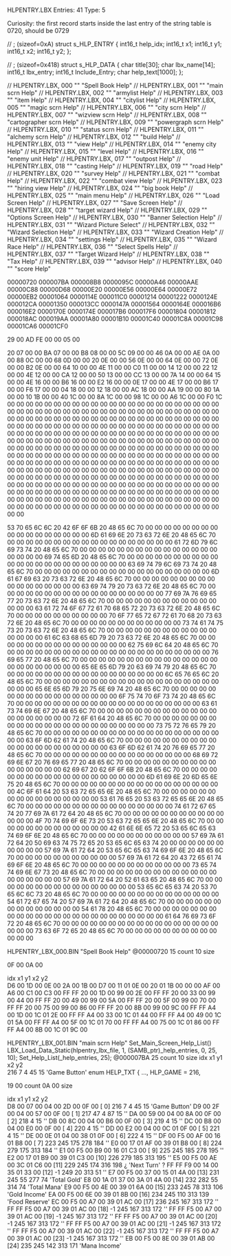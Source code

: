

HLPENTRY.LBX
Entries:  41
Type:      5

Curiosity: the first record starts inside the last entry of the string table
is 0720, should be 0729



//  ; (sizeof=0xA)
struct s_HLP_ENTRY
{
    int16_t help_idx;
    int16_t x1;
    int16_t y1;
    int16_t x2;
    int16_t y2;
};

//  ; (sizeof=0x418)
struct s_HLP_DATA
{
    char title[30];
    char lbx_name[14];
    int16_t lbx_entry;
    int16_t Include_Entry;
    char help_text[1000];
};



// HLPENTRY.LBX, 000  ""  "Spell Book Help"
// HLPENTRY.LBX, 001  ""  "main scrn Help"
// HLPENTRY.LBX, 002  ""  "armylist Help"
// HLPENTRY.LBX, 003  ""  "item Help"
// HLPENTRY.LBX, 004  ""  "citylist Help"
// HLPENTRY.LBX, 005  ""  "magic scrn Help"
// HLPENTRY.LBX, 006  ""  "city scrn Help"
// HLPENTRY.LBX, 007  ""  "wizview scrn Help"
// HLPENTRY.LBX, 008  ""  "cartographer scrn Help"
// HLPENTRY.LBX, 009  ""  "powergraph scrn Help"
// HLPENTRY.LBX, 010  ""  "status scrn Help"
// HLPENTRY.LBX, 011  ""  "alchemy scrn Help"
// HLPENTRY.LBX, 012  ""  "build Help"
// HLPENTRY.LBX, 013  ""  "view Help"
// HLPENTRY.LBX, 014  ""  "enemy city Help"
// HLPENTRY.LBX, 015  ""  "level Help"
// HLPENTRY.LBX, 016  ""  "enemy unit Help"
// HLPENTRY.LBX, 017  ""  "outpost Help"
// HLPENTRY.LBX, 018  ""  "casting Help"
// HLPENTRY.LBX, 019  ""  "road Help"
// HLPENTRY.LBX, 020  ""  "survey Help"
// HLPENTRY.LBX, 021  ""  "combat Help"
// HLPENTRY.LBX, 022  ""  "combat view Help"
// HLPENTRY.LBX, 023  ""  "hiring view Help"
// HLPENTRY.LBX, 024  ""  "big book Help"
// HLPENTRY.LBX, 025  ""  "main menu Help"
// HLPENTRY.LBX, 026  ""  "Load Screen Help"
// HLPENTRY.LBX, 027  ""  "Save Screen Help"
// HLPENTRY.LBX, 028  ""  "target wizard Help"
// HLPENTRY.LBX, 029  ""  "Options Screen Help"
// HLPENTRY.LBX, 030  ""  "Banner Selection Help"
// HLPENTRY.LBX, 031  ""  "Wizard Picture Select"
// HLPENTRY.LBX, 032  ""  "Wizard Selection Help"
// HLPENTRY.LBX, 033  ""  "Wizard Creation Help"
// HLPENTRY.LBX, 034  ""  "settings Help"
// HLPENTRY.LBX, 035  ""  "Wizard Race Help"
// HLPENTRY.LBX, 036  ""  "Select Spells Help"
// HLPENTRY.LBX, 037  ""  "Target Wizard Help"
// HLPENTRY.LBX, 038  ""  "Tax Help"
// HLPENTRY.LBX, 039  ""  "advisor Help"
// HLPENTRY.LBX, 040  ""  "score Help"




00000720
000007BA
000008B8
0000095C
00000A46
00000AAE
00000C88
00000D68
00000E20
00000E56
00000E64
00000E72
00000EB2
00001064
0000114E
000011C0
00001214
00001222
0000124E
000012CA
00001350
000013CC
0000147A
00001564
0000164E
000016B6
000016E2
0000170E
0000174E
000017B6
000017F6
00001804
00001812
000018AC
000019AA
00001A80
00001B10
00001C40
00001C8A
00001C98
00001CA6
00001CF0



29 00 
AD FE 
00 00 
05 00 

20 07 00 00 
BA 07 00 00 
B8 08 00 00 
5C 09 00 00 
46 0A 00 00 
AE 0A 00 00 
88 0C 00 00 
68 0D 00 00 
20 0E 00 00 
56 0E 00 00 
64 0E 00 00 
72 0E 00 00 
B2 0E 00 00 
64 10 00 00 
4E 11 00 00 
C0 11 00 00 
14 12 00 00 
22 12 00 00 
4E 12 00 00 
CA 12 00 00 
50 13 00 00 
CC 13 00 00 
7A 14 00 00 
64 15 00 00 
4E 16 00 00 
B6 16 00 00 
E2 16 00 00 
0E 17 00 00 
4E 17 00 00 
B6 17 00 00 
F6 17 00 00 
04 18 00 00 
12 18 00 00 
AC 18 00 00 
AA 19 00 00 
80 1A 00 00 
10 1B 00 00 
40 1C 00 00 
8A 1C 00 00 
98 1C 00 00 
A6 1C 00 00 
F0 1C 00 00 
00 00 00 00 00 00 00 00 00 00 00 00 00 00 00 00 00 00 00 00 00 00 00 00 00 00 00 00 00 00 00 00 00 00 00 00 00 00 00 00 00 00 00 00 00 00 00 00 00 00 00 00 00 00 00 00 00 00 00 00 00 00 00 00 00 00 00 00 00 00 00 00 00 00 00 00 00 00 00 00 00 00 00 00 00 00 00 00 00 00 00 00 00 00 00 00 00 00 00 00 00 00 00 00 00 00 00 00 00 00 00 00 00 00 00 00 00 00 00 00 00 00 00 00 00 00 00 00 00 00 00 00 00 00 00 00 00 00 00 00 00 00 00 00 00 00 00 00 00 00 00 00 00 00 00 00 00 00 00 00 00 00 00 00 00 00 00 00 00 00 00 00 00 00 00 00 00 00 00 00 00 00 00 00 00 00 00 00 00 00 00 00 00 00 00 00 00 00 00 00 00 00 00 00 00 00 00 00 00 00 00 00 00 00 00 00 00 00 00 00 00 00 00 00 00 00 00 00 00 00 00 00 00 00 00 00 00 00 00 00 00 00 00 00 00 00 00 00 00 00 00 00 00 00 00 00 00 00 00 00 00 00 00 00 00 00 00 00 00 00 00 00 00 00 00 00 00 00 00 00 00 00 00 00 00 00 00 00 00 00 00 00 00 00 00 00 00 00 00 00 00 00 00 00 00 00 00 00 00 00 00 00 00 00 00 00 00 00 00 00 00 00 00 00 00 00 00 00 00 00 00 00 00 00 00 00 00 00 00 00 00 00 00 00 00 

53 70 65 6C 6C 20 42 6F 6F 6B 20 48 65 6C 70 00 00 00 00 00 00 00 00 00 00 00 00 00 00 00 00 00 
6D 61 69 6E 20 73 63 72 6E 20 48 65 6C 70 00 00 00 00 00 00 00 00 00 00 00 00 00 00 00 00 00 00 
61 72 6D 79 6C 69 73 74 20 48 65 6C 70 00 00 00 00 00 00 00 00 00 00 00 00 00 00 00 00 00 00 00 
69 74 65 6D 20 48 65 6C 70 00 00 00 00 00 00 00 00 00 00 00 00 00 00 00 00 00 00 00 00 00 00 00 
63 69 74 79 6C 69 73 74 20 48 65 6C 70 00 00 00 00 00 00 00 00 00 00 00 00 00 00 00 00 00 00 00 
6D 61 67 69 63 20 73 63 72 6E 20 48 65 6C 70 00 00 00 00 00 00 00 00 00 00 00 00 00 00 00 00 00 
63 69 74 79 20 73 63 72 6E 20 48 65 6C 70 00 00 00 00 00 00 00 00 00 00 00 00 00 00 00 00 00 00 
77 69 7A 76 69 65 77 20 73 63 72 6E 20 48 65 6C 70 00 00 00 00 00 00 00 00 00 00 00 00 00 00 00 
63 61 72 74 6F 67 72 61 70 68 65 72 20 73 63 72 6E 20 48 65 6C 70 00 00 00 00 00 00 00 00 00 00 
70 6F 77 65 72 67 72 61 70 68 20 73 63 72 6E 20 48 65 6C 70 00 00 00 00 00 00 00 00 00 00 00 00 
73 74 61 74 75 73 20 73 63 72 6E 20 48 65 6C 70 00 00 00 00 00 00 00 00 00 00 00 00 00 00 00 00 
61 6C 63 68 65 6D 79 20 73 63 72 6E 20 48 65 6C 70 00 00 00 00 00 00 00 00 00 00 00 00 00 00 00 
62 75 69 6C 64 20 48 65 6C 70 00 00 00 00 00 00 00 00 00 00 00 00 00 00 00 00 00 00 00 00 00 00 
76 69 65 77 20 48 65 6C 70 00 00 00 00 00 00 00 00 00 00 00 00 00 00 00 00 00 00 00 00 00 00 00 
65 6E 65 6D 79 20 63 69 74 79 20 48 65 6C 70 00 00 00 00 00 00 00 00 00 00 00 00 00 00 00 00 00 
6C 65 76 65 6C 20 48 65 6C 70 00 00 00 00 00 00 00 00 00 00 00 00 00 00 00 00 00 00 00 00 00 00 
65 6E 65 6D 79 20 75 6E 69 74 20 48 65 6C 70 00 00 00 00 00 00 00 00 00 00 00 00 00 00 00 00 00 
6F 75 74 70 6F 73 74 20 48 65 6C 70 00 00 00 00 00 00 00 00 00 00 00 00 00 00 00 00 00 00 00 00 
63 61 73 74 69 6E 67 20 48 65 6C 70 00 00 00 00 00 00 00 00 00 00 00 00 00 00 00 00 00 00 00 00 
72 6F 61 64 20 48 65 6C 70 00 00 00 00 00 00 00 00 00 00 00 00 00 00 00 00 00 00 00 00 00 00 00 
73 75 72 76 65 79 20 48 65 6C 70 00 00 00 00 00 00 00 00 00 00 00 00 00 00 00 00 00 00 00 00 00 
63 6F 6D 62 61 74 20 48 65 6C 70 00 00 00 00 00 00 00 00 00 00 00 00 00 00 00 00 00 00 00 00 00 
63 6F 6D 62 61 74 20 76 69 65 77 20 48 65 6C 70 00 00 00 00 00 00 00 00 00 00 00 00 00 00 00 00 
68 69 72 69 6E 67 20 76 69 65 77 20 48 65 6C 70 00 00 00 00 00 00 00 00 00 00 00 00 00 00 00 00 
62 69 67 20 62 6F 6F 6B 20 48 65 6C 70 00 00 00 00 00 00 00 00 00 00 00 00 00 00 00 00 00 00 00 
6D 61 69 6E 20 6D 65 6E 75 20 48 65 6C 70 00 00 00 00 00 00 00 00 00 00 00 00 00 00 00 00 00 00 
4C 6F 61 64 20 53 63 72 65 65 6E 20 48 65 6C 70 00 00 00 00 00 00 00 00 00 00 00 00 00 00 00 00 
53 61 76 65 20 53 63 72 65 65 6E 20 48 65 6C 70 00 00 00 00 00 00 00 00 00 00 00 00 00 00 00 00 
74 61 72 67 65 74 20 77 69 7A 61 72 64 20 48 65 6C 70 00 00 00 00 00 00 00 00 00 00 00 00 00 00 
4F 70 74 69 6F 6E 73 20 53 63 72 65 65 6E 20 48 65 6C 70 00 00 00 00 00 00 00 00 00 00 00 00 00 
42 61 6E 6E 65 72 20 53 65 6C 65 63 74 69 6F 6E 20 48 65 6C 70 00 00 00 00 00 00 00 00 00 00 00 
57 69 7A 61 72 64 20 50 69 63 74 75 72 65 20 53 65 6C 65 63 74 20 00 00 00 00 00 00 00 00 00 00 
57 69 7A 61 72 64 20 53 65 6C 65 63 74 69 6F 6E 20 48 65 6C 70 00 00 00 00 00 00 00 00 00 00 00 
57 69 7A 61 72 64 20 43 72 65 61 74 69 6F 6E 20 48 65 6C 70 00 00 00 00 00 00 00 00 00 00 00 00 
73 65 74 74 69 6E 67 73 20 48 65 6C 70 00 00 00 00 00 00 00 00 00 00 00 00 00 00 00 00 00 00 00 
57 69 7A 61 72 64 20 52 61 63 65 20 48 65 6C 70 00 00 00 00 00 00 00 00 00 00 00 00 00 00 00 00 
53 65 6C 65 63 74 20 53 70 65 6C 6C 73 20 48 65 6C 70 00 00 00 00 00 00 00 00 00 00 00 00 00 00 
54 61 72 67 65 74 20 57 69 7A 61 72 64 20 48 65 6C 70 00 00 00 00 00 00 00 00 00 00 00 00 00 00 
54 61 78 20 48 65 6C 70 00 00 00 00 00 00 00 00 00 00 00 00 00 00 00 00 00 00 00 00 00 00 00 00 
61 64 76 69 73 6F 72 20 48 65 6C 70 00 00 00 00 00 00 00 00 00 00 00 00 00 00 00 00 00 00 00 00 
73 63 6F 72 65 20 48 65 6C 70 00 00 00 00 00 00 00 00 00 00 00 00 00


HLPENTRY_LBX_000.BIN
"Spell Book Help"
@00000720
15  count
10  size

0F 00 
0A 00 

idx   x1    y1    x2    y2    
D6 00 1D 00 0E 00 2A 00 1B 00 
D7 00 11 01 0E 00 20 01 1B 00 
00 00 AF 00 A6 00 C1 00 C3 00 
FF FF 20 00 1D 00 99 00 2E 00 
FF FF 20 00 33 00 99 00 44 00 
FF FF 20 00 49 00 99 00 5A 00 
FF FF 20 00 5F 00 99 00 70 00 
FF FF 20 00 75 00 99 00 86 00 
FF FF 20 00 8B 00 99 00 9C 00 
FF FF A4 00 1D 00 1C 01 2E 00 
FF FF A4 00 33 00 1C 01 44 00 
FF FF A4 00 49 00 1C 01 5A 00 
FF FF A4 00 5F 00 1C 01 70 00 
FF FF A4 00 75 00 1C 01 86 00 
FF FF A4 00 8B 00 1C 01 9C 00


HLPENTRY_LBX_001.BIN
"main scrn Help"
Set_Main_Screen_Help_List()
    LBX_Load_Data_Static(hlpentry_lbx_file, 1, (SAMB_ptr)_help_entries, 0, 25, 10);
    Set_Help_List(_help_entries, 25);
@000007BA
25  count
10  size
idx   x1    y1    x2    y2    
216     7     4    45    15     'Game Button' enum HELP_TXT { ..., HLP_GAME                = 216,

19 00 count
0A 00 size

idx   x1    y1    x2    y2    
D8 00 07 00 04 00 2D 00 0F 00   [ 0] 216   7   4  45  15 'Game Button'
D9 00 2F 00 04 00 57 00 0F 00   [ 1] 217  47   4  87  15 '' 
DA 00 59 00 04 00 8A 00 0F 00   [ 2] 218       4      15 ''
DB 00 8C 00 04 00 B6 00 0F 00   [ 3] 219       4      15 ''
DC 00 B8 00 04 00 E0 00 0F 00   [ 4] 220       4      15 ''
DD 00 E2 00 04 00 0C 01 0F 00   [ 5] 221       4      15 ''
DE 00 0E 01 04 00 38 01 0F 00   [ 6] 222       4      15 ''
DF 00 F5 00 AF 00 16 01 B8 00   [ 7] 223 245 175 278 184 ''
E0 00 17 01 AF 00 39 01 B8 00   [ 8] 224 279 175 313 184 ''
E1 00 F5 00 B9 00 16 01 C3 00   [ 9] 225 245 185 278 195 ''
E2 00 17 01 B9 00 39 01 C3 00   [10] 226 279 185 313 195 ''
E5 00 F5 00 AE 00 3C 01 C6 00   [11] 229 245 174 316 198 ¿ 'Next Turn' ?
FF FF F9 00 14 00 35 01 33 00   [12]  -1 249  20 313  51 ''
E7 00 F5 00 37 00 15 01 4A 00   [13] 231 245  55 277  74 'Total Gold'
E8 00 1A 01 37 00 3A 01 4A 00   [14] 232 282  55 314  74 'Total Mana'
E9 00 F5 00 4E 00 39 01 6A 00   [15] 233 245  78 313 106 'Gold Income'
EA 00 F5 00 6E 00 39 01 8B 00   [16] 234 245 110 313 139 'Food Reserve'
EC 00 F5 00 A7 00 39 01 AC 00   [17] 236 245 167 313 172 ''
FF FF F5 00 A7 00 39 01 AC 00   [18]  -1 245 167 313 172 ''
FF FF F5 00 A7 00 39 01 AC 00   [19]  -1 245 167 313 172 ''
FF FF F5 00 A7 00 39 01 AC 00   [20]  -1 245 167 313 172 ''
FF FF F5 00 A7 00 39 01 AC 00   [21]  -1 245 167 313 172 ''
FF FF F5 00 A7 00 39 01 AC 00   [22]  -1 245 167 313 172 ''
FF FF F5 00 A7 00 39 01 AC 00   [23]  -1 245 167 313 172 ''
EB 00 F5 00 8E 00 39 01 AB 00   [24] 235 245 142 313 171 'Mana Income'
